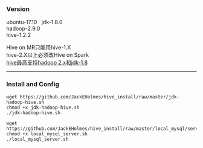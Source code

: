 ### Version

ubuntu-17.10  
jdk-1.8.0  
hadoop-2.9.0  
hive-1.2.2  

Hive on MR只能用hive-1.X  
hive-2.X以上必须改Hive on Spark
<br/>[hive最高支持hadoop 2.x和jdk-1.8](https://github.com/apache/hive)</br>

* * *

### Install and Config

    wget https://github.com/JackEHolmes/hive_install/raw/master/jdk-hadoop-hive.sh  
    chmod +x jdk-hadoop-hive.sh  
    ./jdk-hadoop-hive.sh  

    wget https://github.com/JackEHolmes/hive_install/raw/master/local_mysql/server/local_mysql_server.sh  
    chmod +x local_mysql_server.sh  
    ./local_mysql_server.sh  

